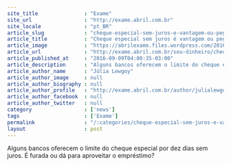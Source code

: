 ```yaml
---
site_title               : "Exame"
site_url                 : "http://exame.abril.com.br"
site_locale              : "pt_BR"
article_slug             : "cheque-especial-sem-juros-e-vantagem-ou-pegadinha"
article_title            : "Cheque especial sem juros é vantagem ou pegadinha?"
article_image            : "https://abrilexame.files.wordpress.com/2016/09/size_960_16_9_bolso-vazio11.jpg?quality=70&strip=all&w=960"
article_url              : "http://exame.abril.com.br/seu-dinheiro/cheque-especial-sem-juros-e-vantagem-ou-pegadinha/"
article_published_at     : "2016-09-09T04:00:35-03:00"
article_description      : "Alguns bancos oferecem o limite do cheque especial por dez dias sem juros. É furada ou dá para aproveitar o empréstimo?"
article_author_name      : "Júlia Lewgoy"
article_author_image     : null
article_author_biography : null
article_author_profile   : "http://exame.abril.com.br/author/julialewgoymartini/"
article_author_facebook  : null
article_author_twitter   : null
category                 : ['news']
tags                     : ['Exame']
permalink                : "/:categories/cheque-especial-sem-juros-e-vantagem-ou-pegadinha/"
layout                   : post
---
```


Alguns bancos oferecem o limite do cheque especial por dez dias sem juros. É furada ou dá para aproveitar o empréstimo?
